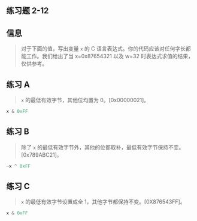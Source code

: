 ## 练习题 2-12

## 信息

> 对于下面的值，写出变量 `x` 的 C 语言表达式。你的代码应该对任何字长都能工作。我们给出了当 x=0x87654321 以及 w=32 时表达式求值的结果，仅供参考。

## 练习 A

> `x` 的最低有效字节，其他位均置为 0。[0x00000021]。

```c
x & 0xFF
```

## 练习 B

> 除了 `x` 的最低有效字节外，其他的位都取补，最低有效字节保持不变。[0x789ABC21]。

```c
~x ^ 0xFF
```

## 练习 C

> `x` 的最低有效字节设置成全 1，其他字节都保持不变。[0X876543FF]。

```c
x & 0xFF
```